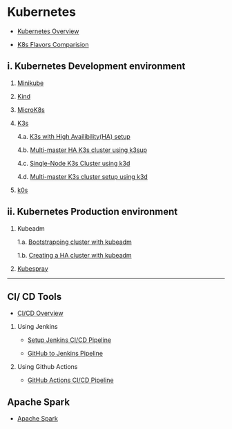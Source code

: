 # Kubernetes

- [Kubernetes Overview](kubernetes/kubernetes.md)

- [K8s Flavors Comparision](kubernetes/comparisons.md)

## i. **Kubernetes Development environment**

1. [Minikube](kubernetes/minikube.md)

2. [Kind](kubernetes/kind.md)

3. [MicroK8s](kubernetes/microk8s.md)

4. [K3s](kubernetes/k3s/k3s.md)

    4.a. [K3s with High Availibility(HA) setup](kubernetes/k3s/k3s-ha-cluster.md)

    4.b. [Multi-master HA K3s cluster using k3sup](kubernetes/k3s/k3s-using-k3sup.md)

    4.c. [Single-Node K3s Cluster using k3d](kubernetes/k3s/k3s-using-k3d.md)

    4.d. [Multi-master K3s cluster setup using k3d](kubernetes/k3s/k3s-ha-cluster-using-k3d.md)

5. [k0s](kubernetes/k0s.md)

## ii. **Kubernetes Production environment**

1. Kubeadm

    1.a. [Bootstrapping cluster with kubeadm](kubernetes/kubeadm/single-master-clusters-with-kubeadm.md)

    1.b. [Creating a HA cluster with kubeadm](kubernetes/kubeadm/HA-clusters-with-kubeadm.md)

2. [Kubespray](kubernetes/kubespray.md)

---

## CI/ CD Tools

- [CI/CD Overview](CI-CD/CI-CD-pipeline.md)

1. Using Jenkins

    - [Setup Jenkins CI/CD Pipeline](CI-CD/jenkins/setup-jenkins-CI-CD-pipeline.md)

    - [GitHub to Jenkins Pipeline](CI-CD/jenkins/integrate-your-GitHub-repository.md)

2. Using Github Actions

    - [GitHub Actions CI/CD Pipeline](CI-CD/github-actions/setup-github-actions-pipeline.md)

## Apache Spark

- [Apache Spark](apache-spark/spark.md)

